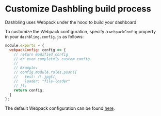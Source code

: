# Customize Dashbling build process

Dashbling uses Webpack under the hood to build your dashboard.

To customize the Webpack configuration, specify a `webpackConfig` property in your `dashbling.config.js` as follows:

```js
module.exports = {
  webpackConfig: config => {
    // return modified config
    // or even completely custom config.
    //
    // Example:
    // config.module.rules.push({
    //   test: /\.jpg$/,
    //   loader: "file-loader"
    // });
    return config;
  }
};
```

The default Webpack configuration can be found [here](https://github.com/pascalw/dashbling/blob/master/packages/build-support/webpack.config.js).
